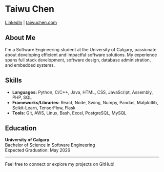 # Taiwu Chen

[LinkedIn](#) | [taiwuchen.com](#)

## About Me

I'm a Software Engineering student at the University of Calgary, passionate about developing efficient and impactful software solutions. My experience spans full stack development, software design, database administration, and embedded systems.

## Skills

- **Languages:** Python, C/C++, Java, HTML, CSS, JavaScript, Assembly, PHP, SQL
- **Frameworks/Libraries:** React, Node, Swing, Numpy, Pandas, Matplotlib, Scikit-Learn, TensorFlow, Flask
- **Tools:** Git, AWS, Linux, Bash, Excel, PostgreSQL, MySQL

## Education

**University of Calgary**  
Bachelor of Science in Software Engineering  
Expected Graduation: May 2026


---
Feel free to connect or explore my projects on GitHub!
